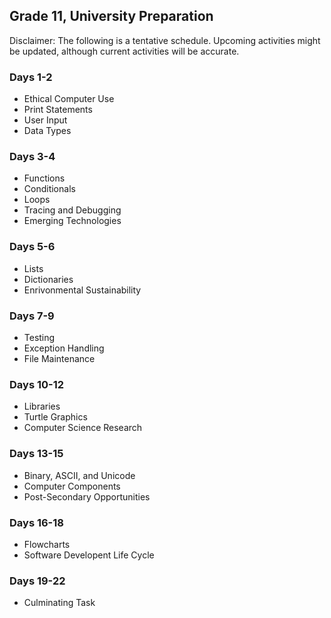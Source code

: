 ## Grade 11, University Preparation

Disclaimer: The following is a tentative schedule. Upcoming activities might be updated, although current activities will be accurate.

### Days 1-2

* Ethical Computer Use
* Print Statements
* User Input
* Data Types

### Days 3-4

* Functions
* Conditionals
* Loops
* Tracing and Debugging
* Emerging Technologies

### Days 5-6

* Lists
* Dictionaries
* Enrivonmental Sustainability

### Days 7-9

* Testing
* Exception Handling
* File Maintenance

### Days 10-12

* Libraries
* Turtle Graphics
* Computer Science Research

### Days 13-15

* Binary, ASCII, and Unicode
* Computer Components
* Post-Secondary Opportunities

### Days 16-18

* Flowcharts
* Software Developent Life Cycle

### Days 19-22

* Culminating Task

